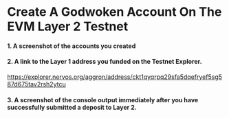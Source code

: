 # Create A Godwoken Account On The EVM Layer 2 Testnet
#### 1. A screenshot of the accounts you created 


#### 2. A link to the Layer 1 address you funded on the Testnet Explorer.
https://explorer.nervos.org/aggron/address/ckt1qyqrpq29sfa5dqefryef5sg587d675tav2rsh2ytcu

#### 3. A screenshot of the console output immediately after you have successfully submitted a deposit to Layer 2.
